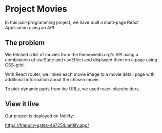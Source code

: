 # Project Movies

In this pair-programming project, we have built a multi-page React Application using an API. 

## The problem

We fetched a list of movies from the themoviedb.org's API using a combination of useState and useEffect and displayed them on a page using CSS-grid. 

With React router, we linked each movie image to a movie detail page with additional information about the chosen movie. 

To pick dynamic parts from the URLs, we used react-placeholders. 

## View it live

Our project is deployed on Netlify:

https://friendly-gates-4a725d.netlify.app/